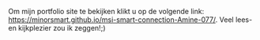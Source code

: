 Om mijn portfolio site te bekijken klikt u op de volgende link: https://minorsmart.github.io/msi-smart-connection-Amine-077/.
Veel lees- en kijkplezier zou ik zeggen!;)
